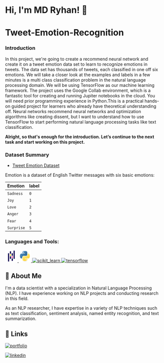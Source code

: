 
# Hi, I'm MD Ryhan! 👋
# Tweet-Emotion-Recognition

<h3> Introduction</h3>
In this project, we're going to create a recommend neural network and create it on a tweet emotion data set to learn to recognize emotions in tweets. The data set has thousands of tweets, each classified in one off six emotions. We will take a closer look at the examples and labels in a few minutes is a multi class classification problem in the natural language processing domain. We will be using TensorFlow as our machine learning framework. The project uses the Google Collab environment, which is a fantastic tool for creating and running Jupiter notebooks in the cloud. You will need prior programming experience in Python.This is a practical hands-on guided project for learners who already have theoretical understanding off. Neural networks recommend neural networks and optimization algorithms like creating dissent, but I want to understand how to use TensorFlow to start performing natural language processing tasks like text classification. 

**Alright, so that's enough for the introduction. Let’s continue to the next task and start working on this project.**

<h3> Dataset Summary</h3>

- [Tweet Emotion Dataset](https://huggingface.co/datasets/dair-ai/emotion)

Emotion is a dataset of English Twitter messages with six basic emotions:

| Emotion | label    |                 
| :-------- | :------- | 
| `Sadness` | `0` | 
| `Joy` | `1` | 
| `Love` | `2` |
| `Anger` | `3` |
| `Fear` | `4` |
| `Surprise` | `5` |    


<p align="left">
</p>

<h3 align="left">Languages and Tools:</h3>
<p align="left"> <a href="https://pandas.pydata.org/" target="_blank" rel="noreferrer"> <img src="https://raw.githubusercontent.com/devicons/devicon/2ae2a900d2f041da66e950e4d48052658d850630/icons/pandas/pandas-original.svg" alt="pandas" width="40" height="40"/> </a> <a href="https://www.python.org" target="_blank" rel="noreferrer"> <img src="https://raw.githubusercontent.com/devicons/devicon/master/icons/python/python-original.svg" alt="python" width="40" height="40"/> </a> <a href="https://scikit-learn.org/" target="_blank" rel="noreferrer"> <img src="https://upload.wikimedia.org/wikipedia/commons/0/05/Scikit_learn_logo_small.svg" alt="scikit_learn" width="40" height="40"/> </a> <a href="https://www.tensorflow.org" target="_blank" rel="noreferrer"> <img src="https://www.vectorlogo.zone/logos/tensorflow/tensorflow-icon.svg" alt="tensorflow" width="40" height="40"/> </a> </p>


## 🚀 About Me
I'm a  data scientist with a specialization in Natural Language Processing (NLP). I have experience working on NLP projects and conducting research in this field.

As an NLP researcher, I have expertise in a variety of NLP techniques such as text classification, sentiment analysis, named entity recognition, and text summarization. 


## 🔗 Links
[![portfolio](https://img.shields.io/badge/my_portfolio-000?style=for-the-badge&logo=ko-fi&logoColor=white)](https://github.com/MD-Ryhan)

[![linkedin](https://img.shields.io/badge/linkedin-0A66C2?style=for-the-badge&logo=linkedin&logoColor=white)](https://www.linkedin.com/in/muhammad-rehan-702670111)


